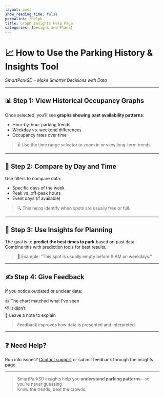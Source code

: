 ```yaml
---
layout: post 
show_reading_time: false
permalink: /helpb
title: Graph Insights Help Page
categories: [Designs and Plans]
---
```


# 📈 How to Use the Parking History & Insights Tool  
*SmartParkSD – Make Smarter Decisions with Data*

---

## 📊 Step 1: View Historical Occupancy Graphs  
Once selected, you'll see **graphs showing past availability patterns**:

- Hour-by-hour parking trends  
- Weekday vs. weekend differences  
- Occupancy rates over time  

> ⏳ Use the time range selector to zoom in or view long-term trends.

---

## 📅 Step 2: Compare by Day and Time  
Use filters to compare data:

- Specific days of the week  
- Peak vs. off-peak hours  
- Event days (if available)

> 🔍 This helps identify when spots are usually free or full.

---

## 🧠 Step 3: Use Insights for Planning  
The goal is to **predict the best times to park** based on past data.  
Combine this with prediction tools for best results.

> 🚀 Example: “This spot is usually empty before 9 AM on weekdays.”

---

## ✍️ Step 4: Give Feedback  
If you notice outdated or unclear data:

👍 The chart matched what I’ve seen  
👎 It didn’t  
📝 Leave a note to explain  

> Feedback improves how data is presented and interpreted.

---

## ❓ Need Help?  
Run into issues? [Contact support](https://github.com/Hypernova101/parking_frontend/issues) or submit feedback through the insights page.

---

> SmartParkSD insights help you **understand parking patterns**—so you’re never guessing.  
> Know the trends, beat the crowds.
